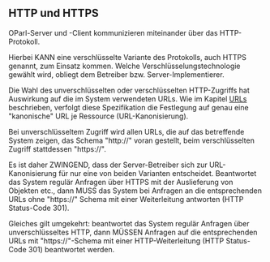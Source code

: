 HTTP und HTTPS
--------------

OParl-Server und -Client kommunizieren miteinander über das HTTP-Protokoll.

Hierbei KANN eine verschlüsselte Variante des Protokolls, auch HTTPS 
genannt, zum Einsatz kommen. Welche Verschlüsselungstechnologie gewählt
wird, obliegt dem Betreiber bzw. Server-Implementierer.

Die Wahl des unverschlüsselten oder verschlüsselten HTTP-Zugriffs hat
Auswirkung auf die im System verwendeten URLs. Wie im Kapitel [URLs](#urls)
beschrieben, verfolgt diese Spezifikation die Festlegung auf genau eine 
"kanonische" URL je Ressource (URL-Kanonisierung).

Bei unverschlüsseltem Zugriff wird allen URLs, die auf das betreffende System
zeigen, das Schema "http://" voran gestellt, beim verschlüsselten Zugriff
stattdessen "https://".

Es ist daher ZWINGEND, dass der Server-Betreiber sich zur URL-Kanonisierung 
für nur eine von beiden Varianten entscheidet. Beantwortet das System regulär
Anfragen über HTTPS mit der Auslieferung von Objekten etc., dann MUSS das System
bei Anfragen an die entsprechenden URLs ohne "https://" Schema mit einer 
Weiterleitung antworten (HTTP Status-Code 301).

Gleiches gilt umgekehrt: beantwortet das System regulär Anfragen über
unverschlüsseltes HTTP, dann MÜSSEN Anfragen auf die entsprechenden URLs mit
"https://"-Schema mit einer HTTP-Weiterleitung (HTTP Status-Code 301) beantwortet
werden.
